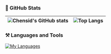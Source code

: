 ### 📌 GitHub Stats

|   ![Chensid's GitHub stats](https://github-readme-stats.vercel.app/api?username=chensid&show_icons=true&theme=tokyonight)    |  ![Top Langs](https://github-readme-stats.vercel.app/api/top-langs/?username=chensid&theme=tokyonight&layout=compact)    |
| ---- | ---- |

### ⚒️ Languages and Tools

[![My Languages](https://skillicons.dev/icons?i=js,html,css,ts,react,vue,nest,prisma,git,docker)](https://github.com/chensid)
